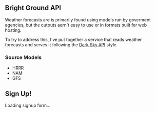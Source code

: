 ## Bright Ground API

Weather forecasts are is primarily found using models run by goverment agencies, but the outputs aern't easy to use or in formats built for web hosting.

To try to address this, I've put together a service that reads weather forecasts and serves it following the [Dark Sky API](https://darksky.net/dev/docs) style. 

### Source Models 

* HRRR
* NAM
* GFS


## Sign Up! 
<div id="api_umbrella_signup">Loading signup form...</div>
<link rel="shortcut icon" type="image/x-icon" href="favicon.ico">
<script type="text/javascript">
document.write("<base href='https://api.brightground.digital' />");
</script>
<script src="https://brightumbrella2.azurewebsites.net/assets/javascripts/all-3c841d57.js"></script>
<script src="https://code.jquery.com/jquery-1.10.2.js"></script><title></title>
<script>
 
   /* * * CONFIGURATION VARIABLES: EDIT BEFORE PASTING INTO YOUR WEBPAGE * * */
   var apiUmbrellaSignupOptions = {
     // Pick a short, unique name to identify your site, like 'gsa-auctions'
     // in this example.
     registrationSource: 'web',

     // Enter the API key you signed up for and specially configured for this
     // API key signup embed form.
     apiKey: 'fy23AoKihBQLW6YzNbEA4QSVkDAzyeYXarqpGcii',

     // Provide a URL or e-mail address to be used for customer support.
     //
     // The format for e-mail addresses can be given as either
     // 'example@example.com' or 'mailto:example@example.com'.
     contactUrl: 'https://brightground.digital/contact',

     // Provide the name of your developer site. This will appear in the
     // subject of the welcome e-mail as "Your {{siteName}} API key".
     siteName: 'Bright Ground API',

     // Provide a sender name for who the welcome email appears from. The
     // actual address will be "noreply@api.data.gov", but this will
     // change the name of the displayed sender in this fashion:
     // "{{emailFromName}} <noreply@api.data.gov>".
     emailFromName: 'noreply@brightground.digital',

     // Provide an example URL you want to show to users after they signup.
     // This can be any API endpoint on your server, and you can use the
     // special {{api_key}} variable to automatically substitute in the API
     // key the user just signed up for.
     exampleApiUrl: 'https://api.data.gov/gsa/auctions?api_key={{api_key}}&format=JSON',

     // OPTIONAL: Provide extra content to display on the signup confirmation
     // page. This will be displayed below the user's API key and the example
     // API URL are shown. HTML is allowed. Defaults to ""
     signupConfirmationMessage: 'Success!',

     // OPTIONAL: Set to true to verify the user's e-mail address by only
     // sending them their API key via e-mail, and not displaying it on the
     // signup confirmation web page. Defaults to false.
     verifyEmail: false,

     // OPTIONAL: Set to false to disable sending a welcome e-mail to the
     // user after signing up. Defaults to true.
     sendWelcomeEmail: true,

     // OPTIONAL: Provide an extra input field to ask for the user's website.
     // Defaults to false.
     // websiteInput: true,

     // OPTIONAL: Provide an extra checkbox asking the user to agree to terms
     // and conditions before signing up. Defaults to false.
     termsCheckbox: true,

     // OPTIONAL: If the terms & conditions checkbox is enabled, link to this
     // URL for your API's terms & conditions. Defaults to "".
     termsUrl: "https://brightground.digital/api-terms/",
   };

   /* * * DON'T EDIT BELOW THIS LINE * * */
   (function() {
     var apiUmbrella = document.createElement('script'); apiUmbrella.type = 'text/javascript'; apiUmbrella.async = true;
     apiUmbrella.src = 'https://brightumbrella2.azurewebsites.net/assets/javascripts/signup_embed.js';
     (document.getElementsByTagName('head')[0] || document.getElementsByTagName('body')[0]).appendChild(apiUmbrella);
   })();
</script>
